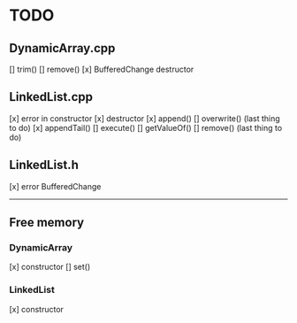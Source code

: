 # TODO

## DynamicArray.cpp

[] trim()
[] remove()
[x] BufferedChange destructor

## LinkedList.cpp

[x] error in constructor
[x] destructor
[x] append()
[] overwrite() (last thing to do)
[x] appendTail()
[] execute()
[] getValueOf()
[] remove() (last thing to do)

## LinkedList.h

[x] error BufferedChange

---

## Free memory

### DynamicArray

[x] constructor
[] set()

### LinkedList

[x] constructor
